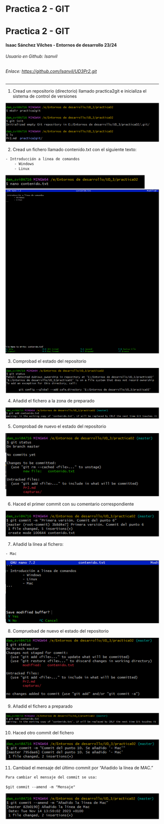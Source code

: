 # Practica 2 - GIT
# Practica 2 - GIT
#### Isaac Sánchez Vilches - Entornos de desarrollo 23/24
###### Usuario en Github: Isanvil
###### Enlace: https://github.com/Isanvil/UD3Pr2.git
----


1. Cread un repositorio (directorio) llamado practica2git e inicializa el sistema de control de versiones  

![](capturas/001.png)  

2. Cread un fichero llamado contenido.txt con el siguiente texto:
```
- Introducción a linea de comandos
    - Windows
    - Linux
```
![](capturas/002.png)
![](capturas/002b.png)  

3. Comprobad el estado del repositorio  

![](capturas/003.png)  

4. Añadid el fichero a la zona de preparado  

![](capturas/004.png)  

5. Comprobad de nuevo el estado del repositorio  

![](capturas/005.png)  

6. Haced el primer commit con su comentario correspondiente  

![](capturas/006.png)  

7. Añadid la línea al fichero:
```
- Mac
``` 
![](capturas/007.png)  

8. Compruebad de nuevo el estado del repositorio  

![](capturas/008.png)  

9. Añadid el fichero a preparado  

![](capturas/009.png)  

10. Haced otro commit del fichero  

![](capturas/010.png)  

11. Cambiad el mensaje del último commit por “Añadido la línea de MAC.”
```
Para cambiar el mensaje del commit se usa:

$git commit --amend -m "Mensaje"
```  

![](capturas/011.png)